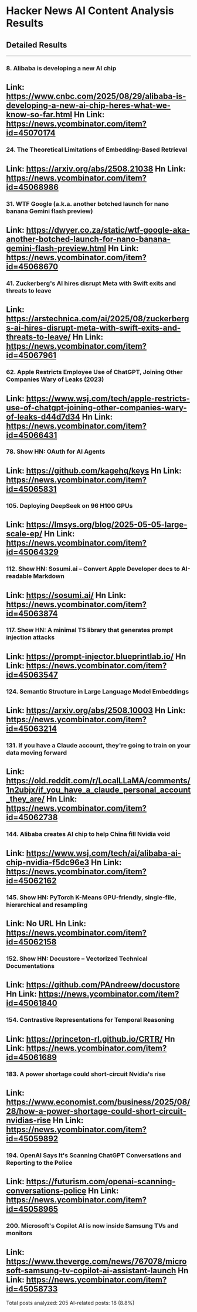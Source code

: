 # Hacker News AI Content Analysis Results

## Detailed Results

------
### 8. Alibaba is developing a new AI chip
Link: https://www.cnbc.com/2025/08/29/alibaba-is-developing-a-new-ai-chip-heres-what-we-know-so-far.html
Hn Link: https://news.ycombinator.com/item?id=45070174
------
### 24. The Theoretical Limitations of Embedding-Based Retrieval
Link: https://arxiv.org/abs/2508.21038
Hn Link: https://news.ycombinator.com/item?id=45068986
------
### 31. WTF Google (a.k.a. another botched launch for nano banana Gemini flash preview)
Link: https://dwyer.co.za/static/wtf-google-aka-another-botched-launch-for-nano-banana-gemini-flash-preview.html
Hn Link: https://news.ycombinator.com/item?id=45068670
------
### 41. Zuckerberg's AI hires disrupt Meta with Swift exits and threats to leave
Link: https://arstechnica.com/ai/2025/08/zuckerbergs-ai-hires-disrupt-meta-with-swift-exits-and-threats-to-leave/
Hn Link: https://news.ycombinator.com/item?id=45067961
------
### 62. Apple Restricts Employee Use of ChatGPT, Joining Other Companies Wary of Leaks (2023)
Link: https://www.wsj.com/tech/apple-restricts-use-of-chatgpt-joining-other-companies-wary-of-leaks-d44d7d34
Hn Link: https://news.ycombinator.com/item?id=45066431
------
### 78. Show HN: OAuth for AI Agents
Link: https://github.com/kagehq/keys
Hn Link: https://news.ycombinator.com/item?id=45065831
------
### 105. Deploying DeepSeek on 96 H100 GPUs
Link: https://lmsys.org/blog/2025-05-05-large-scale-ep/
Hn Link: https://news.ycombinator.com/item?id=45064329
------
### 112. Show HN: Sosumi.ai – Convert Apple Developer docs to AI-readable Markdown
Link: https://sosumi.ai/
Hn Link: https://news.ycombinator.com/item?id=45063874
------
### 117. Show HN: A minimal TS library that generates prompt injection attacks
Link: https://prompt-injector.blueprintlab.io/
Hn Link: https://news.ycombinator.com/item?id=45063547
------
### 124. Semantic Structure in Large Language Model Embeddings
Link: https://arxiv.org/abs/2508.10003
Hn Link: https://news.ycombinator.com/item?id=45063214
------
### 131. If you have a Claude account, they're going to train on your data moving forward
Link: https://old.reddit.com/r/LocalLLaMA/comments/1n2ubjx/if_you_have_a_claude_personal_account_they_are/
Hn Link: https://news.ycombinator.com/item?id=45062738
------
### 144. Alibaba creates AI chip to help China fill Nvidia void
Link: https://www.wsj.com/tech/ai/alibaba-ai-chip-nvidia-f5dc96e3
Hn Link: https://news.ycombinator.com/item?id=45062162
------
### 145. Show HN: PyTorch K-Means GPU-friendly, single-file, hierarchical and resampling
Link: No URL
Hn Link: https://news.ycombinator.com/item?id=45062158
------
### 152. Show HN: Docustore – Vectorized Technical Documentations
Link: https://github.com/PAndreew/docustore
Hn Link: https://news.ycombinator.com/item?id=45061840
------
### 154. Contrastive Representations for Temporal Reasoning
Link: https://princeton-rl.github.io/CRTR/
Hn Link: https://news.ycombinator.com/item?id=45061689
------
### 183. A power shortage could short-circuit Nvidia's rise
Link: https://www.economist.com/business/2025/08/28/how-a-power-shortage-could-short-circuit-nvidias-rise
Hn Link: https://news.ycombinator.com/item?id=45059892
------
### 194. OpenAI Says It's Scanning ChatGPT Conversations and Reporting to the Police
Link: https://futurism.com/openai-scanning-conversations-police
Hn Link: https://news.ycombinator.com/item?id=45058965
------
### 200. Microsoft's Copilot AI is now inside Samsung TVs and monitors
Link: https://www.theverge.com/news/767078/microsoft-samsung-tv-copilot-ai-assistant-launch
Hn Link: https://news.ycombinator.com/item?id=45058733
------
Total posts analyzed: 205
AI-related posts: 18 (8.8%)

